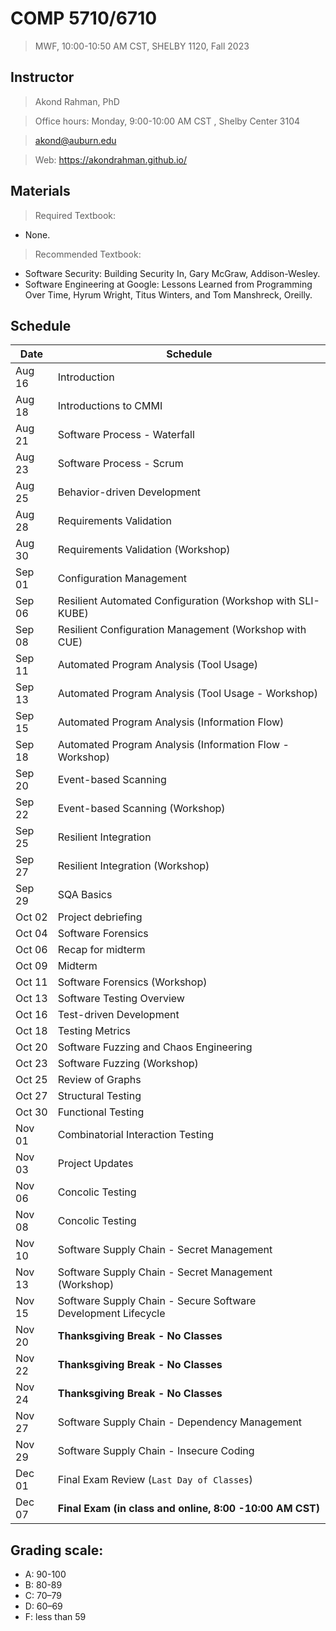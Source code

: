 # COMP 5710/6710 
> MWF, 10:00-10:50 AM CST, SHELBY 1120, Fall 2023 

## Instructor 

> Akond Rahman, PhD 

> Office hours: Monday, 9:00-10:00 AM CST , Shelby Center 3104 

> akond@auburn.edu 

> Web: https://akondrahman.github.io/ 




## Materials 

> Required Textbook: 
- None. 

> Recommended Textbook:  
- Software Security: Building Security In, Gary McGraw, Addison-Wesley.    
- Software Engineering at Google: Lessons Learned from Programming Over Time, Hyrum Wright, Titus Winters, and Tom Manshreck, Oreilly.    



## Schedule 


| Date    |  Schedule                                                     |
|---------|---------------------------------------------------------------|
| Aug 16  | Introduction                                                  |
| Aug 18  | Introductions to CMMI                                         |
| Aug 21  | Software Process - Waterfall                                  |
| Aug 23  | Software Process - Scrum                                      |
| Aug 25  | Behavior-driven Development                                   |
| Aug 28  | Requirements Validation                                       |
| Aug 30  | Requirements Validation (Workshop)                            |
| Sep 01  | Configuration Management                                      |
| Sep 06  | Resilient Automated Configuration (Workshop with SLI-KUBE)    |
| Sep 08  | Resilient Configuration Management (Workshop with CUE)        |
| Sep 11  | Automated Program Analysis (Tool Usage)                       |
| Sep 13  | Automated Program Analysis (Tool Usage - Workshop)            |
| Sep 15  | Automated Program Analysis (Information Flow)                 |
| Sep 18  | Automated Program Analysis (Information Flow - Workshop)      |
| Sep 20  | Event-based Scanning                                          |
| Sep 22  | Event-based Scanning (Workshop)                               |
| Sep 25  | Resilient Integration                                         |
| Sep 27  | Resilient Integration    (Workshop)                           |
| Sep 29  | SQA Basics                                                    |  
| Oct 02  | Project debriefing                                            |                                             
| Oct 04  | Software Forensics                                            |                 
| Oct 06  | Recap for midterm                                             |
| Oct 09  | Midterm                                                       |
| Oct 11  | Software Forensics (Workshop)                                 |
| Oct 13  | Software Testing Overview                                     |
| Oct 16  | Test-driven Development                                       |
| Oct 18  | Testing Metrics                                               |
| Oct 20  | Software Fuzzing and Chaos Engineering                        |
| Oct 23  | Software Fuzzing (Workshop)                                   |     
| Oct 25  | Review of Graphs                                              |
| Oct 27  | Structural Testing                                            |
| Oct 30  | Functional Testing                                            |
| Nov 01  | Combinatorial Interaction Testing                             |
| Nov 03  | Project Updates                                               |
| Nov 06  | Concolic Testing                                              |
| Nov 08  | Concolic Testing                                              |
| Nov 10  | Software Supply Chain - Secret Management                     |
| Nov 13  | Software Supply Chain - Secret Management   (Workshop)        |
| Nov 15  | Software Supply Chain - Secure Software Development Lifecycle |
| Nov 20  | **Thanksgiving Break - No Classes**                           |
| Nov 22  | **Thanksgiving Break - No Classes**                           |
| Nov 24  | **Thanksgiving Break - No Classes**                           |
| Nov 27  | Software Supply Chain - Dependency Management                 |
| Nov 29  | Software Supply Chain - Insecure Coding                       |
| Dec 01  | Final Exam Review (`Last Day of Classes`)                     |
| Dec 07  | **Final Exam (in class and online, 8:00 -10:00 AM CST)**      |

 


## Grading scale: 
  - A: 90-100 
  - B: 80-89 
  - C: 70–79 
  - D: 60–69
  - F: less than 59




